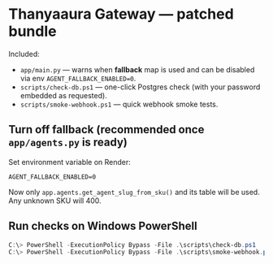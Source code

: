 # Thanyaaura Gateway — patched bundle

Included:

- `app/main.py` — warns when **fallback** map is used and can be disabled via env `AGENT_FALLBACK_ENABLED=0`.
- `scripts/check-db.ps1` — one-click Postgres check (with your password embedded as requested).
- `scripts/smoke-webhook.ps1` — quick webhook smoke tests.

## Turn off fallback (recommended once `app/agents.py` is ready)
Set environment variable on Render:
```
AGENT_FALLBACK_ENABLED=0
```
Now only `app.agents.get_agent_slug_from_sku()` and its table will be used. Any unknown SKU will 400.

## Run checks on Windows PowerShell
```powershell
C:\> PowerShell -ExecutionPolicy Bypass -File .\scripts\check-db.ps1
C:\> PowerShell -ExecutionPolicy Bypass -File .\scripts\smoke-webhook.ps1 -Gateway https://thanyaaura-gateway-1.onrender.com -Email buyer@example.com
```

